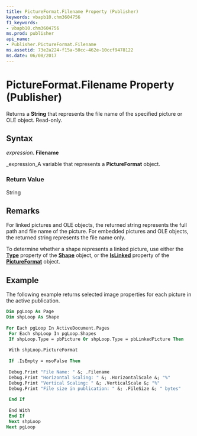 ```yaml
---
title: PictureFormat.Filename Property (Publisher)
keywords: vbapb10.chm3604756
f1_keywords:
- vbapb10.chm3604756
ms.prod: publisher
api_name:
- Publisher.PictureFormat.Filename
ms.assetid: 73e2a224-f15a-50cc-462e-10ccf9478122
ms.date: 06/08/2017
---
```



# PictureFormat.Filename Property (Publisher)

Returns a  **String** that represents the file name of the specified picture or OLE object. Read-only.


## Syntax

 _expression_. **Filename**

 _expression_A variable that represents a  **PictureFormat** object.


### Return Value

String


## Remarks

For linked pictures and OLE objects, the returned string represents the full path and file name of the picture. For embedded pictures and OLE objects, the returned string represents the file name only.

To determine whether a shape represents a linked picture, use either the  **[Type](Publisher.Shape.Type.md)** property of the **[Shape](Publisher.Shape.md)** object, or the **[IsLinked](Publisher.PictureFormat.IsLinked.md)** property of the **[PictureFormat](Publisher.PictureFormat.md)** object.


## Example

The following example returns selected image properties for each picture in the active publication.


```vb
Dim pgLoop As Page 
Dim shpLoop As Shape 
 
For Each pgLoop In ActiveDocument.Pages 
 For Each shpLoop In pgLoop.Shapes 
 If shpLoop.Type = pbPicture Or shpLoop.Type = pbLinkedPicture Then 
 
 With shpLoop.PictureFormat 
 
 If .IsEmpty = msoFalse Then 
 
 Debug.Print "File Name: " &; .Filename 
 Debug.Print "Horizontal Scaling: " &; .HorizontalScale &; "%" 
 Debug.Print "Vertical Scaling: " &; .VerticalScale &; "%" 
 Debug.Print "File size in publication: " &; .FileSize &; " bytes" 
 
 End If 
 
 End With 
 End If 
 Next shpLoop 
Next pgLoop
```


